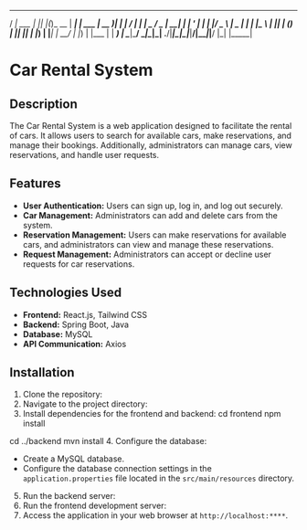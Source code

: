   ____       _   _   _       _____ _          ____  _     ___ ____  
 / ___| ___ | |_| |_(_)_ __ | ____| | ___    | __ )| |   |_ _/ ___| 
| |  _ / _ \| __| __| | '_ \|  _| | |/ _ \   |  _ \| |    | |\___ \ 
| |_| | (_) | |_| |_| | |_) | |___| |  __/   | |_) | |___ | | ___) |
 \____|\___/ \__|\__|_| .__/|_____|_|\___|___|____/|_____|___|____/ 
                       |_|               |_____|                    
  
# Car Rental System

## Description
The Car Rental System is a web application designed to facilitate the rental of cars. It allows users to search for available cars, make reservations, and manage their bookings. Additionally, administrators can manage cars, view reservations, and handle user requests.

## Features
- **User Authentication:** Users can sign up, log in, and log out securely.
- **Car Management:** Administrators can add and delete cars from the system.
- **Reservation Management:** Users can make reservations for available cars, and administrators can view and manage these reservations.
- **Request Management:** Administrators can accept or decline user requests for car reservations.

## Technologies Used
- **Frontend:** React.js, Tailwind CSS
- **Backend:** Spring Boot, Java
- **Database:** MySQL
- **API Communication:** Axios

## Installation
1. Clone the repository:
2. Navigate to the project directory:
3. Install dependencies for the frontend and backend:
  cd frontend
  npm install

  cd ../backend
  mvn install
4. Configure the database:
- Create a MySQL database.
- Configure the database connection settings in the `application.properties` file located in the `src/main/resources` directory.

5. Run the backend server:
6. Run the frontend development server:
7. Access the application in your web browser at `http://localhost:****`.
